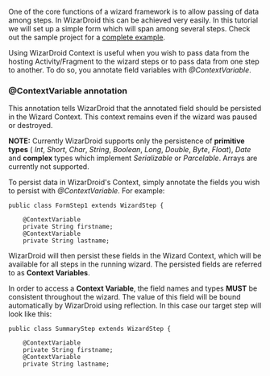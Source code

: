 One of the core functions of a wizard framework is to allow passing of data among steps. In WizarDroid this can be achieved very easily. In this tutorial we will set up a simple form which will span among several steps. Check out the sample project for a [complete example](https://github.com/Nimrodda/WizarDroid/tree/master/wizardroid-sample).

Using WizarDroid Context is useful when you wish to pass data from the hosting Activity/Fragment to the wizard steps or to pass data from one step to another. To do so, you annotate field variables with *@ContextVariable*.

### @ContextVariable annotation

This annotation tells WizarDroid that the annotated field should be persisted in the Wizard Context. This context remains even if the wizard was paused or destroyed.

**NOTE:** Currently WizarDroid supports only the persistence of **primitive types** ( _Int_, _Short_, _Char_, _String_, _Boolean_, _Long_, _Double_, _Byte_, _Float_), _Date_ and **complex** types which implement _Serializable_ or _Parcelable_. Arrays are currently not supported.

To persist data in WizarDroid's Context, simply annotate the fields you wish to persist with _@ContextVariable_. For example:

    public class FormStep1 extends WizardStep {

        @ContextVariable
        private String firstname;
        @ContextVariable
        private String lastname;

WizarDroid will then persist these fields in the Wizard Context, which will be available for all steps in the running wizard. The persisted fields are referred to as **Context Variables**.

In order to access a **Context Variable**, the field names and types **MUST** be consistent throughout the wizard. The value of this field will be bound automatically by WizarDroid using reflection. In this case our target step will look like this:

    public class SummaryStep extends WizardStep {

        @ContextVariable
        private String firstname;
        @ContextVariable
        private String lastname;
